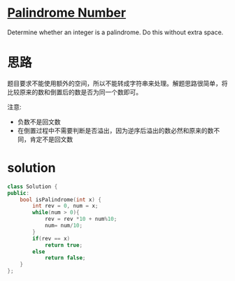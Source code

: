 # [Palindrome Number](https://leetcode.com/problems/palindrome-number/description/)

Determine whether an integer is a palindrome. Do this without extra space.



# 思路

题目要求不能使用额外的空间，所以不能转成字符串来处理。解题思路很简单，将比较原来的数和倒置后的数是否为同一个数即可。

注意:

- 负数不是回文数
- 在倒置过程中不需要判断是否溢出，因为逆序后溢出的数必然和原来的数不同，肯定不是回文数



# solution

```C++
class Solution {
public:
    bool isPalindrome(int x) {
        int rev = 0, num = x;
        while(num > 0){
        	rev = rev *10 + num%10;
        	num= num/10;
		}
		if(rev == x) 
			return true;
		else 
			return false;
    }
};
```

